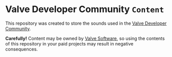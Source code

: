 # Valve Developer Community `Content`
This repository was created to store the sounds used in the [Valve Developer Community](https://developer.valvesoftware.com).

**Carefully!** Content may be owned by [Valve Software](https://github.com/ValveSoftware), so using the contents of this repository in your paid projects may result in negative consequences.
